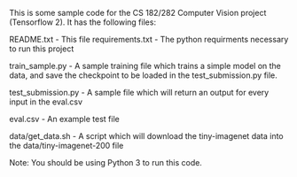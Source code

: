 This is some sample code for the CS 182/282 Computer Vision project (Tensorflow 2). It has the following files:


README.txt - This file
requirements.txt - The python requirments necessary to run this project

train_sample.py - A sample training file which trains a simple model on the data, and save the checkpoint to be loaded
                  in the test_submission.py file.

test_submission.py - A sample file which will return an output for every input in the eval.csv

eval.csv - An example test file

data/get_data.sh - A script which will download the tiny-imagenet data into the data/tiny-imagenet-200 file


Note: You should be using Python 3 to run this code.
